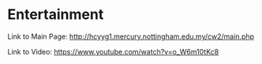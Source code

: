 # Entertainment

Link to Main Page: 
http://hcyyg1.mercury.nottingham.edu.my/cw2/main.php

Link to Video: 
https://www.youtube.com/watch?v=o_W6m10tKc8
